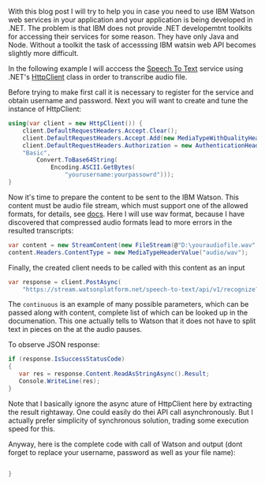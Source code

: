 With this blog post I will try to help you in case you need to use IBM Watson web services in your application and your application is being developed in .NET. The problem is that IBM does not provide .NET developemtnt toolkits for accessing their services for some reason. They have only Java and Node. Without a toolkit the task of accesssing IBM watsin web API becomes slightly more difficult. 

In the following example I will acccess the [Speech To Text](http://www.ibm.com/smarterplanet/us/en/ibmwatson/developercloud/speech-to-text.html) service using .NET's  [HttpClient](https://msdn.microsoft.com/ru-ru/library/system.net.http.httpclient(v=vs.118).aspx) class in order to transcribe audio file. 

Before trying to make first call it is necessary to register for the service and obtain username and password. Next you will want to create and tune the instance of HttpClient:

```csharp
using(var client = new HttpClient()) {
    client.DefaultRequestHeaders.Accept.Clear();
    client.DefaultRequestHeaders.Accept.Add(new MediaTypeWithQualityHeaderValue("application/json"));
    client.DefaultRequestHeaders.Authorization = new AuthenticationHeaderValue(
    "Basic",
        Convert.ToBase64String(
            Encoding.ASCII.GetBytes(
                "yourusername:yourpassowrd")));
}
```

Now it's time to prepare the content to be sent to the IBM Watson. This content must be audio file stream, which must support one of the allowed formats, for details, see [docs](https://www.ibm.com/watson/developercloud/speech-to-text/api/v1/#get_models). Here I will use wav format, because I have discovered that compressed audio formats lead to more errors in the resulted transcripts:

```csharp
var content = new StreamContent(new FileStream(@"D:\youraudiofile.wav", FileMode.Open));
content.Headers.ContentType = new MediaTypeHeaderValue("audio/wav");
```

Finally, the created client needs to be called with this content as an input 

```csharp
var response = client.PostAsync(
	"https://stream.watsonplatform.net/speech-to-text/api/v1/recognize?continuous=true", content).Result;
```

The `continuous` is an example of many possible parameters, which can be passed along with content, complete list of which can be looked up in the documenation. This one actually tells to Watson that it does not have to split text in pieces on the at the audio pauses.

To observe JSON response:

```csharp
if (response.IsSuccessStatusCode)
{
   var res = response.Content.ReadAsStringAsync().Result;
   Console.WriteLine(res);
}
```

Note that I basically ignore the async ature of HttpClient here by extracting the result rightaway. One could easily do thei API call asynchronously. But I actually prefer simplicity of synchronous solution, trading some execution speed for this.

Anyway, here is the complete code with call of Watson and output (dont forget to replace your username, password as well as your file name): 

```csharp

}
```
